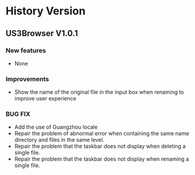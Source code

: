 # History Version

## US3Browser V1.0.1

### New features

* None

### Improvements

* Show the name of the original file in the input box when renaming to improve user experience

### BUG FIX

* Add the use of Guangzhou locale
* Repair the problem of abnormal error when containing the same name directory and files in the same level.
* Repair the problem that the taskbar does not display when deleting a single file.
* Repair the problem that the taskbar does not display when renaming a single file.



